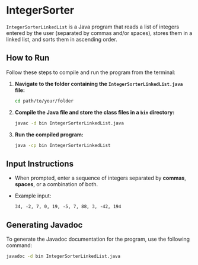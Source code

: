 # IntegerSorter

`IntegerSorterLinkedList` is a Java program that reads a list of integers entered by the user (separated by commas and/or spaces), stores them in a linked list, and sorts them in ascending order.

## How to Run

Follow these steps to compile and run the program from the terminal:

1. **Navigate to the folder containing the `IntegerSorterLinkedList.java` file:**

   ```bash
   cd path/to/your/folder
   ```

2. **Compile the Java file and store the class files in a `bin` directory:**

   ```bash
   javac -d bin IntegerSorterLinkedList.java
   ```

3. **Run the compiled program:**

   ```bash
   java -cp bin IntegerSorterLinkedList
   ```

## Input Instructions

- When prompted, enter a sequence of integers separated by **commas**, **spaces**, or a combination of both.
- Example input:

  ```
  34, -2, 7, 0, 19, -5, 7, 88, 3, -42, 194
  ```

## Generating Javadoc

To generate the Javadoc documentation for the program, use the following command:

```bash
javadoc -d bin IntegerSorterLinkedList.java
```
